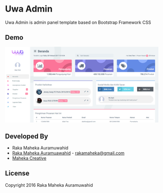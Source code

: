 # Uwa Admin

Uwa Admin is admin panel template based on Bootstrap Framework CSS

## Demo

![screen-uwa-admin](https://github.com/rakamaheka22/Uwa-Admin/blob/master/demo/screen.png)

## Developed By

* Raka Maheka Auramuwahid 
 * [Raka Maheka Auramuawahid](http://facebook.com/mahekacreative) - <rakamaheka@gmail.com>
 * [Maheka Creative](https://web.facebook.com/creativemaheka)

## License

Copyright 2016 Raka Maheka Auramuwahid

